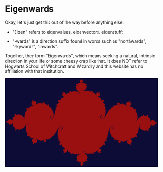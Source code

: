 # Eigenwards

Okay, let's just get this out of the way before anything else:

* "Eigen" refers to eigenvalues, eigenvectors, eigenstuff;

* "-wards" is a direction suffix found in words such as "northwards", "skywards", "inwards".

Together, they form "Eigenwards", which means seeking a natural, intrinsic direction in your life or some cheesy crap like that.
It does NOT refer to Hogwarts School of Witchcraft and Wizardry and this website has no affiliation with that institution.

![Julia Set](img/screenshots/julia.png)